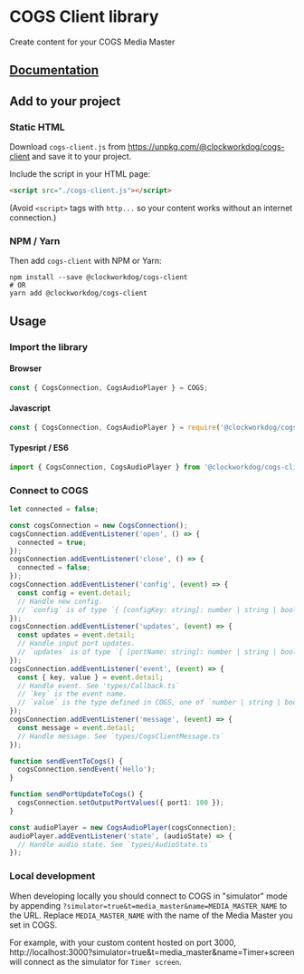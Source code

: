 # COGS Client library

Create content for your COGS Media Master

## [Documentation](https://clockwork-dog.github.io/cogs-client-lib/)

## Add to your project

### Static HTML

Download `cogs-client.js` from https://unpkg.com/@clockworkdog/cogs-client and save it to your project.

Include the script in your HTML page:

```html
<script src="./cogs-client.js"></script>
```

(Avoid `<script>` tags with `http...` so your content works without an internet connection.)

### NPM / Yarn

Then add `cogs-client` with NPM or Yarn:

```shell
npm install --save @clockworkdog/cogs-client
# OR
yarn add @clockworkdog/cogs-client
```

## Usage

### Import the library

#### Browser

```js
const { CogsConnection, CogsAudioPlayer } = COGS;
```

#### Javascript

```js
const { CogsConnection, CogsAudioPlayer } = require('@clockworkdog/cogs-client');
```

#### Typesript / ES6

```ts
import { CogsConnection, CogsAudioPlayer } from '@clockworkdog/cogs-client';
```

### Connect to COGS

```ts
let connected = false;

const cogsConnection = new CogsConnection();
cogsConnection.addEventListener('open', () => {
  connected = true;
});
cogsConnection.addEventListener('close', () => {
  connected = false;
});
cogsConnection.addEventListener('config', (event) => {
  const config = event.detail;
  // Handle new config.
  // `config` is of type `{ [configKey: string]: number | string | boolean }`
});
cogsConnection.addEventListener('updates', (event) => {
  const updates = event.detail;
  // Handle input port updates.
  // `updates` is of type `{ [portName: string]: number | string | boolean }`
});
cogsConnection.addEventListener('event', (event) => {
  const { key, value } = event.detail;
  // Handle event. See 'types/Callback.ts`
  // `key` is the event name.
  // `value` is the type defined in COGS, one of `number | string | boolean | undefined`
});
cogsConnection.addEventListener('message', (event) => {
  const message = event.detail;
  // Handle message. See `types/CogsClientMessage.ts`
});

function sendEventToCogs() {
  cogsConnection.sendEvent('Hello');
}

function sendPortUpdateToCogs() {
  cogsConnection.setOutputPortValues({ port1: 100 });
}

const audioPlayer = new CogsAudioPlayer(cogsConnection);
audioPlayer.addEventListener('state', (audioState) => {
  // Handle audio state. See `types/AudioState.ts`
});
```

### Local development

When developing locally you should connect to COGS in "simulator" mode by appending `?simulator=true&t=media_master&name=MEDIA_MASTER_NAME` to the URL. Replace `MEDIA_MASTER_NAME` with the name of the Media Master you set in COGS.

For example, with your custom content hosted on port 3000, http://localhost:3000?simulator=true&t=media_master&name=Timer+screen will connect as the simulator for `Timer screen`.
